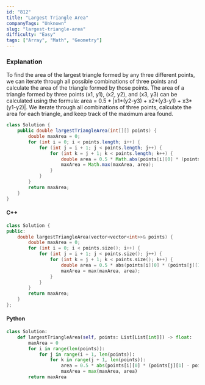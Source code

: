 ```yaml
---
id: "812"
title: "Largest Triangle Area"
companyTags: "Unknown"
slug: "largest-triangle-area"
difficulty: "Easy"
tags: ["Array", "Math", "Geometry"]
---
```


### Explanation
To find the area of the largest triangle formed by any three different points, we can iterate through all possible combinations of three points and calculate the area of the triangle formed by those points. The area of a triangle formed by three points (x1, y1), (x2, y2), and (x3, y3) can be calculated using the formula: area = 0.5 * |x1*(y2-y3) + x2*(y3-y1) + x3*(y1-y2)|. We iterate through all combinations of three points, calculate the area for each triangle, and keep track of the maximum area found.

```java
class Solution {
    public double largestTriangleArea(int[][] points) {
        double maxArea = 0;
        for (int i = 0; i < points.length; i++) {
            for (int j = i + 1; j < points.length; j++) {
                for (int k = j + 1; k < points.length; k++) {
                    double area = 0.5 * Math.abs(points[i][0] * (points[j][1] - points[k][1]) + points[j][0] * (points[k][1] - points[i][1]) + points[k][0] * (points[i][1] - points[j][1]));
                    maxArea = Math.max(maxArea, area);
                }
            }
        }
        return maxArea;
    }
}
```

#### C++
```cpp
class Solution {
public:
    double largestTriangleArea(vector<vector<int>>& points) {
        double maxArea = 0;
        for (int i = 0; i < points.size(); i++) {
            for (int j = i + 1; j < points.size(); j++) {
                for (int k = j + 1; k < points.size(); k++) {
                    double area = 0.5 * abs(points[i][0] * (points[j][1] - points[k][1]) + points[j][0] * (points[k][1] - points[i][1]) + points[k][0] * (points[i][1] - points[j][1]));
                    maxArea = max(maxArea, area);
                }
            }
        }
        return maxArea;
    }
};
```

#### Python
```python
class Solution:
    def largestTriangleArea(self, points: List[List[int]]) -> float:
        maxArea = 0
        for i in range(len(points)):
            for j in range(i + 1, len(points)):
                for k in range(j + 1, len(points)):
                    area = 0.5 * abs(points[i][0] * (points[j][1] - points[k][1]) + points[j][0] * (points[k][1] - points[i][1]) + points[k][0] * (points[i][1] - points[j][1]))
                    maxArea = max(maxArea, area)
        return maxArea
```